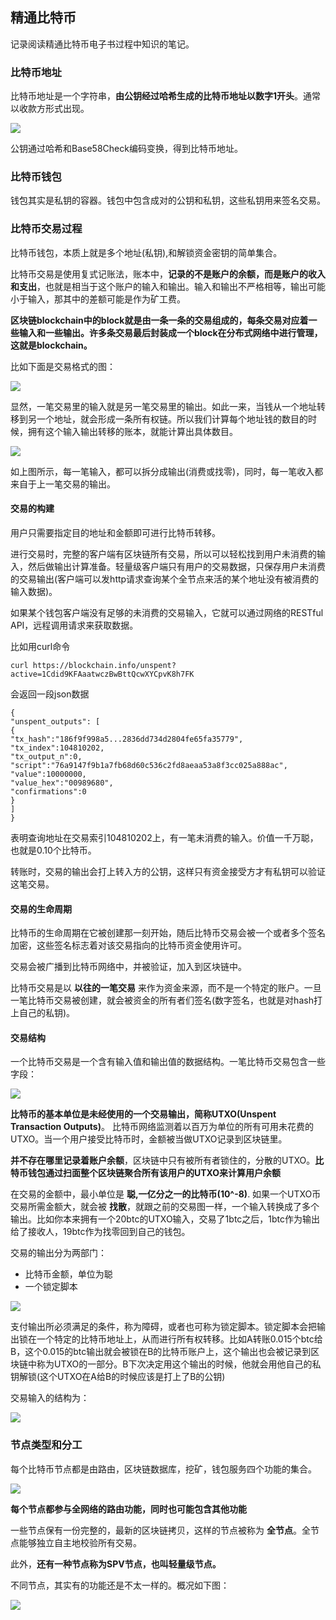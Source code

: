 ## 精通比特币
记录阅读精通比特币电子书过程中知识的笔记。


### 比特币地址
比特币地址是一个字符串，**由公钥经过哈希生成的比特币地址以数字1开头**。通常以收款方形式出现。

![](image/bitcoin2.png)

公钥通过哈希和Base58Check编码变换，得到比特币地址。

### 比特币钱包
钱包其实是私钥的容器。钱包中包含成对的公钥和私钥，这些私钥用来签名交易。

### 比特币交易过程
比特币钱包，本质上就是多个地址(私钥),和解锁资金密钥的简单集合。

比特币交易是使用复式记账法，账本中，**记录的不是账户的余额，而是账户的收入和支出**，也就是相当于这个账户的输入和输出。输入和输出不严格相等，输出可能小于输入，那其中的差额可能是作为矿工费。

**区块链blockchain中的block就是由一条一条的交易组成的，每条交易对应着一些输入和一些输出。许多条交易最后封装成一个block在分布式网络中进行管理，这就是blockchain。**

比如下面是交易格式的图：

![](image/bitcoin0.png)

显然，一笔交易里的输入就是另一笔交易里的输出。如此一来，当钱从一个地址转移到另一个地址，就会形成一条所有权链。所以我们计算每个地址钱的数目的时候，拥有这个输入输出转移的账本，就能计算出具体数目。

![](image/bitcoin1.png)

如上图所示，每一笔输入，都可以拆分成输出(消费或找零)，同时，每一笔收入都来自于上一笔交易的输出。

#### 交易的构建
用户只需要指定目的地址和金额即可进行比特币转移。

进行交易时，完整的客户端有区块链所有交易，所以可以轻松找到用户未消费的输入，然后做输出计算准备。轻量级客户端只有用户的交易数据，只保存用户未消费的交易输出(客户端可以发http请求查询某个全节点来活的某个地址没有被消费的输入数据)。

如果某个钱包客户端没有足够的未消费的交易输入，它就可以通过网络的RESTful API，远程调用请求来获取数据。

比如用curl命令

```
curl https://blockchain.info/unspent?active=1Cdid9KFAaatwczBwBttQcwXYCpvK8h7FK
```

会返回一段json数据

```
{
"unspent_outputs": [
{
"tx_hash":"186f9f998a5...2836dd734d2804fe65fa35779",
"tx_index":104810202,
"tx_output_n":0,
"script":"76a9147f9b1a7fb68d60c536c2fd8aeaa53a8f3cc025a888ac",
"value":10000000,
"value_hex":"00989680",
"confirmations":0
}
]
}
```

表明查询地址在交易索引104810202上，有一笔未消费的输入。价值一千万聪，也就是0.10个比特币。

转账时，交易的输出会打上转入方的公钥，这样只有资金接受方才有私钥可以验证这笔交易。

#### 交易的生命周期
比特币的生命周期在它被创建那一刻开始，随后比特币交易会被一个或者多个签名加密，这些签名标志着对该交易指向的比特币资金使用许可。

交易会被广播到比特币网络中，并被验证，加入到区块链中。

比特币交易是以 **以往的一笔交易** 来作为资金来源，而不是一个特定的账户。一旦一笔比特币交易被创建，就会被资金的所有者们签名(数字签名，也就是对hash打上自己的私钥)。

#### 交易结构
一个比特币交易是一个含有输入值和输出值的数据结构。一笔比特币交易包含一些字段：

![](image/bitcoin3.png)

**比特币的基本单位是未经使用的一个交易输出，简称UTXO(Unspent Transaction Outputs)**。 比特币网络监测着以百万为单位的所有可用未花费的UTXO。当一个用户接受比特币时，金额被当做UTXO记录到区块链里。

**并不存在哪里记录着账户余额**，区块链中只有被所有者锁住的，分散的UTXO。**比特币钱包通过扫面整个区块链聚合所有该用户的UTXO来计算用户余额**

在交易的金额中，最小单位是 **聪,一亿分之一的比特币(10^-8)**. 如果一个UTXO币交易所需金额大，就会被 **找散**，就跟之前的交易图一样，一个输入转换成了多个输出。比如你本来拥有一个20btc的UTXO输入，交易了1btc之后，1btc作为输出给了接收人，19btc作为找零回到自己的钱包。

交易的输出分为两部门：
 - 比特币金额，单位为聪
 - 一个锁定脚本

 ![](image/bitcoin4.png)

支付输出所必须满足的条件，称为障碍，或者也可称为锁定脚本。锁定脚本会把输出锁在一个特定的比特币地址上，从而进行所有权转移。比如A转账0.015个btc给B，这个0.015的btc输出就会被锁在B的比特币账户上，这个输出也会被记录到区块链中称为UTXO的一部分。B下次决定用这个输出的时候，他就会用他自己的私钥解锁(这个UTXO在A给B的时候应该是打上了B的公钥)


交易输入的结构为：

![](image/bitcoin5.png)


### 节点类型和分工
每个比特币节点都是由路由，区块链数据库，挖矿，钱包服务四个功能的集合。

 ![](image/bitcoin6.png)

**每个节点都参与全网络的路由功能，同时也可能包含其他功能**

一些节点保有一份完整的，最新的区块链拷贝，这样的节点被称为 **全节点**。全节点能够独立自主地校验所有交易。

此外，**还有一种节点称为SPV节点，也叫轻量级节点。**

不同节点，其实有的功能还是不太一样的。概况如下图：

 ![](image/bitcoin7.png)
